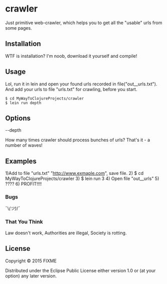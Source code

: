 # crawler

Just primitive web-crawler, which helps you to get all the "usable" urls from some pages.

## Installation

WTF is installation? I'm noob, download it yourself and compile!

## Usage

Lol, run it in lein and open your found urls recorded in file("out__urls.txt").
And add your urls to file "urls.txt" for crawling, before you start.

    $ cd MyWayToClojureProjects/crawler
    $ lein run depth

## Options

--depth

How many times crawler should process bunches of urls? That's it - a number of waves!

## Examples
1)Add to file "urls.txt" "http://www.exmaple.com", save file.
2)
    $ cd  MyWayToClojureProjects/crawler
3)
    $ lein run 3
4) Open file "out__urls"
5) ????
6) PROFIT!!!!

### Bugs

 ¯\\_(ツ)_/¯

### That You Think

Law doesn't work, Authorities are illegal, Society is rotting.

## License

Copyright © 2015 FIXME

Distributed under the Eclipse Public License either version 1.0 or (at
your option) any later version.
